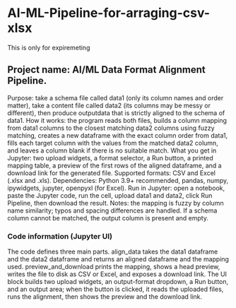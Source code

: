 # AI-ML-Pipeline-for-arraging-csv-xlsx
This is only for expiremeting
## Project name: AI/ML Data Format Alignment Pipeline.
Purpose: take a schema file called data1 (only its column names and order matter), take a content file called data2 (its columns may be messy or different), then produce outputdata that is strictly aligned to the schema of data1.
How it works: the program reads both files, builds a column mapping from data1 columns to the closest matching data2 columns using fuzzy matching, creates a new dataframe with the exact column order from data1, fills each target column with the values from the matched data2 column, and leaves a column blank if there is no suitable match.
What you get in Jupyter: two upload widgets, a format selector, a Run button, a printed mapping table, a preview of the first rows of the aligned dataframe, and a download link for the generated file.
Supported formats: CSV and Excel (.xlsx and .xls).
Dependencies: Python 3.9+ recommended, pandas, numpy, ipywidgets, jupyter, openpyxl (for Excel).
Run in Jupyter: open a notebook, paste the Jupyter code, run the cell, upload data1 and data2, click Run Pipeline, then download the result.
Notes: the mapping is fuzzy by column name similarity; typos and spacing differences are handled. If a schema column cannot be matched, the output column is present and empty.

### Code information (Jupyter UI)

The code defines three main parts.
align_data takes the data1 dataframe and the data2 dataframe and returns an aligned dataframe and the mapping used.
preview_and_download prints the mapping, shows a head preview, writes the file to disk as CSV or Excel, and exposes a download link.
The UI block builds two upload widgets, an output-format dropdown, a Run button, and an output area; when the button is clicked, it reads the uploaded files, runs the alignment, then shows the preview and the download link.